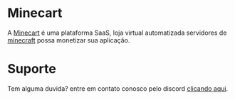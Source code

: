 # Minecart
A <a href="https://minecart.com.br">Minecart</a> é uma plataforma SaaS, loja virtual automatizada servidores de <a href="https://www.minecraft.net/">minecraft</a> possa monetizar sua aplicação.

# Suporte
Tem alguma duvida? entre em contato conosco pelo discord <a href="https://discord.snowdev.com.br">clicando aqui</a>.
